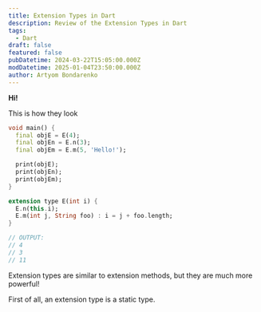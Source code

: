 ```yaml
---
title: Extension Types in Dart
description: Review of the Extension Types in Dart
tags:
  - Dart
draft: false
featured: false
pubDatetime: 2024-03-22T15:05:00.000Z
modDatetime: 2025-01-04T23:50:00.000Z
author: Artyom Bondarenko
---
```


**Hi!**

This is how they look

```dart
void main() {
  final objE = E(4);
  final objEn = E.n(3);
  final objEm = E.m(5, 'Hello!');

  print(objE);
  print(objEn);
  print(objEm);
}

extension type E(int i) {
  E.n(this.i);
  E.m(int j, String foo) : i = j + foo.length;
}

// OUTPUT:
// 4
// 3
// 11

```

Extension types are similar to extension methods, but they are much more powerful!

First of all, an extension type is a static type.
